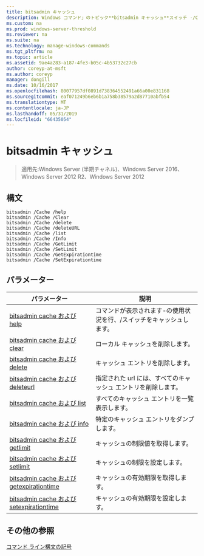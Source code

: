 ```yaml
---
title: bitsadmin キャッシュ
description: Windows コマンド」のトピック**bitsadmin キャッシュ**スイッチ -/Cache スイッチ bitsadmin の一覧が含まれています
ms.custom: na
ms.prod: windows-server-threshold
ms.reviewer: na
ms.suite: na
ms.technology: manage-windows-commands
ms.tgt_pltfrm: na
ms.topic: article
ms.assetid: 9ae4a283-a187-4fe3-b05c-4b53732c27cb
author: coreyp-at-msft
ms.author: coreyp
manager: dongill
ms.date: 10/16/2017
ms.openlocfilehash: 80077957df0891d738364552491a66a00e831168
ms.sourcegitcommit: eaf071249b6eb6b1a758b38579a2d87710abfb54
ms.translationtype: MT
ms.contentlocale: ja-JP
ms.lasthandoff: 05/31/2019
ms.locfileid: "66435054"
---
```

# <a name="bitsadmin-cache"></a>bitsadmin キャッシュ

>適用先:Windows Server (半期チャネル)、Windows Server 2016、Windows Server 2012 R2、Windows Server 2012

## <a name="syntax"></a>構文

```
bitsadmin /Cache /help
bitsadmin /Cache /Clear
bitsadmin /Cache /delete
bitsadmin /Cache /deleteURL
bitsadmin /Cache /list
bitsadmin /Cache /Info
bitsadmin /Cache /GetLimit
bitsadmin /Cache /SetLimit
bitsadmin /Cache /GetExpirationtime
bitsadmin /Cache /SetExpirationtime
```

## <a name="parameters"></a>パラメーター

|パラメーター|説明|
|-------|--------|
|[bitsadmin cache および help](bitsadmin-cache-and-help.md)|コマンドが表示されます\-の使用状況を行、\/スイッチをキャッシュします。|
|[bitsadmin cache および clear](bitsadmin-cache-clear.md)|ローカル キャッシュを削除します。|
|[bitsadmin cache および delete](bitsadmin-cache-and-delete.md)|キャッシュ エントリを削除します。|
|[bitsadmin cache および deleteurl](bitsadmin-cache-and-deleteurl.md)|指定された url には、すべてのキャッシュ エントリを削除します。|
|[bitsadmin cache および list](bitsadmin-cache-and-list.md)|すべてのキャッシュ エントリを一覧表示します。|
|[bitsadmin cache および info](bitsadmin-cache-and-info.md)|特定のキャッシュ エントリをダンプします。|
|[bitsadmin cache および getlimit](bitsadmin-cache-and-getlimit.md)|キャッシュの制限値を取得します。|
|[bitsadmin cache および setlimit](bitsadmin-cache-and-setlimit.md)|キャッシュの制限を設定します。|
|[bitsadmin cache および getexpirationtime](bitsadmin-cache-and-getexpirationtime.md)|キャッシュの有効期限を取得します。|
|[bitsadmin cache および setexpirationtime](bitsadmin-cache-and-setexpirationtime.md)|キャッシュの有効期限を設定します。|

## <a name="additional-references"></a>その他の参照
[コマンド ライン構文の記号](command-line-syntax-key.md)


